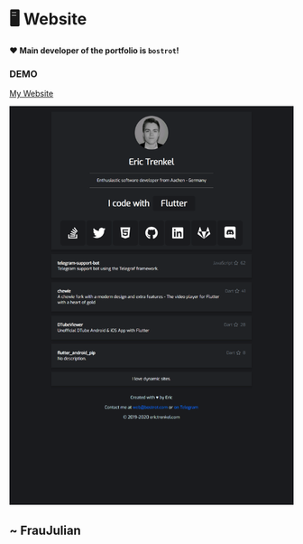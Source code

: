 # 🖥️ Website

**❤️ Main developer of the portfolio is `bostrot`!**

### DEMO

<a href="https://fraujulian.xyz/" class="contact-link">My Website</a>

<img src="https://raw.githubusercontent.com/bostrot/portfolio/master/img/erictrenkel.com.png" />

## ~ FrauJulian
